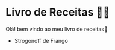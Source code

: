 # Livro de Receitas :man_cook:

Olá! bem vindo ao meu livro de receitas:wave:

- Strogonoff de Frango
